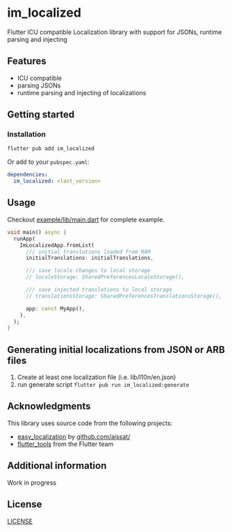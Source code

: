 # im_localized

Flutter ICU compatible Localization library with support for JSONs, runtime parsing and injecting

## Features

- ICU compatible
- parsing JSONs
- runtime parsing and injecting of localizations

## Getting started

### Installation

```bash
flutter pub add im_localized
```

Or add to your `pubspec.yaml`:

```yaml
dependencies:
  im_localized: <last_version>
```

## Usage

Checkout [example/lib/main.dart](example/lib/main.dart) for complete example.

```dart
void main() async {
  runApp(
    ImLocalizedApp.fromList(
      /// initial translations loaded from RAM
      initialTranslations: initialTranslations,

      /// save locale changes to local storage
      // localeStorage: SharedPreferencesLocaleStorage(),

      /// save injected translations to local storage
      // translationsStorage: SharedPreferencesTranslationsStorage(),

      app: const MyApp(),
    ),
  );
}
```

## Generating initial localizations from JSON or ARB files

1. Create at least one localization file (i.e. lib/l10n/en.json)
2. run generate script `flutter pub run im_localized:generate`

## Acknowledgments

This library uses source code from the following projects:

- [easy_localization](https://pub.dev/packages/easy_localization) by [github.com/aissat/](https://github.com/aissat/)
- [flutter_tools](https://github.com/flutter/flutter/tree/master/packages/flutter_tools) from the Flutter team

## Additional information

Work in progress

## License

[LICENSE](LICENSE)
